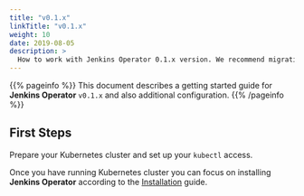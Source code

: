 ```yaml
---
title: "v0.1.x"
linkTitle: "v0.1.x"
weight: 10
date: 2019-08-05
description: >
  How to work with Jenkins Operator 0.1.x version. We recommend migrating to a newer version.
---
```


{{% pageinfo %}}
This document describes a getting started guide for **Jenkins Operator** `v0.1.x` and also additional configuration.
{{% /pageinfo %}}

## First Steps

Prepare your Kubernetes cluster and set up your `kubectl` access.

Once you have running Kubernetes cluster you can focus on installing **Jenkins Operator** according to the [Installation](/docs/installation/) guide.
